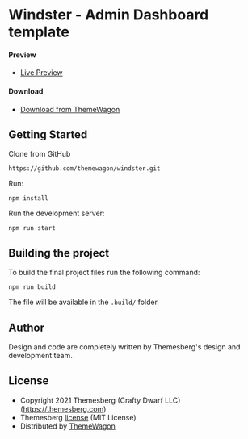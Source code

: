 # Windster - Admin Dashboard template

#### Preview

- [Live Preview](https://themewagon.github.io/windster/)

#### Download

- [Download from ThemeWagon](https://themewagon.com/themes/dashboard-windster/)

## Getting Started

Clone from GitHub

```
https://github.com/themewagon/windster.git
```

Run:

```
npm install
```

Run the development server:

```
npm run start
```

## Building the project

To build the final project files run the following command:

```
npm run build
```

The file will be available in the `.build/` folder.

## Author

Design and code are completely written by Themesberg's design and development team.

## License

- Copyright 2021 Themesberg (Crafty Dwarf LLC) (<https://themesberg.com>)
- Themesberg [license](https://themesberg.com/licensing#mit) (MIT License)
- Distributed by [ThemeWagon](https://themewagon.com)
